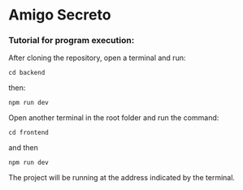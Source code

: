 # Amigo Secreto

### Tutorial for program execution:

After cloning the repository, open a terminal and run:

`cd backend`

then:

`npm run dev`

Open another terminal in the root folder and run the command:

`cd frontend`

and then

`npm run dev`

The project will be running at the address indicated by the terminal.
